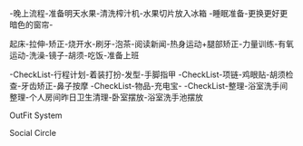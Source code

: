 
-晚上流程-准备明天水果-清洗榨汁机-水果切片放入冰箱
-睡眠准备-更换更好更暗色的窗帘-

起床-拉伸-矫正-烧开水-刷牙-泡茶-阅读新闻-热身运动+腿部矫正-力量训练-有氧运动-洗澡-镜子-胡须-吃饭-准备上班

-CheckList-行程计划-着装打扮-发型-手脚指甲
-CheckList-项链-鸡眼贴-胡须检查-牙齿矫正-鼻子按摩
-CheckList-物品-充电宝-
-CheckList-整理-浴室洗手间整理-个人房间昨日卫生清理-卧室摆放-浴室洗手池摆放

OutFit System 

Social Circle 
